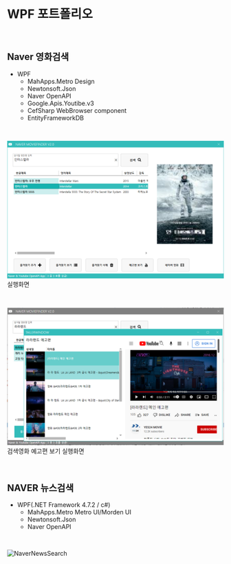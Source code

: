 # WPF 포트폴리오

<br/>

## Naver 영화검색
- WPF
  - MahApps.Metro Design
  - Newtonsoft.Json
  - Naver OpenAPI
  - Google.Apis.Youtibe.v3
  - CefSharp WebBrowser component
  - EntityFrameworkDB

<br/>

  ![NaverMovieFinder](https://github.com/Hrangett/Study-WPF/raw/main/capture/Interstella.png)
  실행화면

<br/>

  ![YoutubrPlay](https://github.com/Hrangett/Study-WPF/blob/main/capture/youtube_trailer.png)
  검색영화 예고편 보기 실행화면
  
<br/>

## NAVER 뉴스검색
- WPF(.NET Framework 4.7.2 / c#)
  - MahApps.Metro Metro UI/Morden UI
  - Newtonsoft.Json
  - Naver OpenAPI

<br/>

![NaverNewsSearch]((https://user-images.githubusercontent.com/100149118/172278162-d18978ed-8f78-4d1e-9817-758d1f3970c6.png))

  
